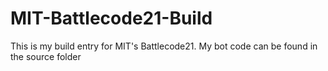 # MIT-Battlecode21-Build
This is my build entry for MIT's Battlecode21. My bot code can be found in the source folder 
